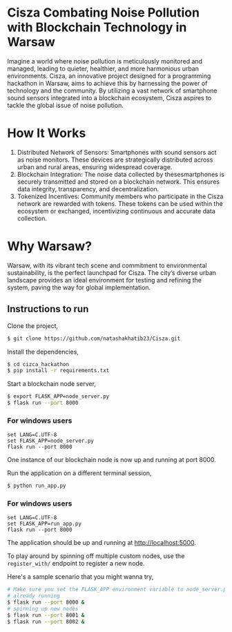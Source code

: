 # Cisza Combating Noise Pollution with Blockchain Technology in Warsaw 

Imagine a world where noise pollution is meticulously monitored and managed, leading to quieter, healthier, and more harmonious urban
environments. Cisza, an innovative project designed for a programming hackathon in Warsaw, aims to achieve this by
harnessing the power of technology and the community. By utilizing a vast network of smartphone sound sensors integrated into a
blockchain ecosystem, Cisza aspires to tackle the global issue of noise pollution.

# How It Works

1. Distributed Network of Sensors: Smartphones with sound sensors act as noise monitors. These devices are strategically distributed across urban and rural areas, ensuring widespread coverage.
2. Blockchain Integration: The noise data collected by thesesmartphones is securely transmitted and stored on a blockchain
network. This ensures data integrity, transparency, and decentralization.
3. Tokenized Incentives: Community members who participate in the Cisza network are rewarded with tokens. These tokens can be used
within the ecosystem or exchanged, incentivizing continuous and accurate data collection.

# Why Warsaw?
Warsaw, with its vibrant tech scene and commitment to environmental sustainability, is the perfect launchpad for Cisza. The
city’s diverse urban landscape provides an ideal environment for testing and refining the system, paving the way for global implementation.

## Instructions to run

Clone the project,

```sh
$ git clone https://github.com/natashakhatib23/Cisza.git
```

Install the dependencies,

```sh
$ cd cizca_hackathon
$ pip install -r requirements.txt
```

Start a blockchain node server,

```sh
$ export FLASK_APP=node_server.py
$ flask run --port 8000
```

### For windows users
```
set LANG=C.UTF-8
set FLASK_APP=node_server.py
flask run --port 8000
```
One instance of our blockchain node is now up and running at port 8000.


Run the application on a different terminal session,

```sh
$ python run_app.py
```

### For windows users
```
set LANG=C.UTF-8
set FLASK_APP=run_app.py
flask run --port 8000
```

The application should be up and running at [http://localhost:5000](http://localhost:5000).


To play around by spinning off multiple custom nodes, use the `register_with/` endpoint to register a new node. 

Here's a sample scenario that you might wanna try,

```sh
# Make sure you set the FLASK_APP environment variable to node_server.py before running these nodes
# already running
$ flask run --port 8000 &
# spinning up new nodes
$ flask run --port 8001 &
$ flask run --port 8002 &
```


